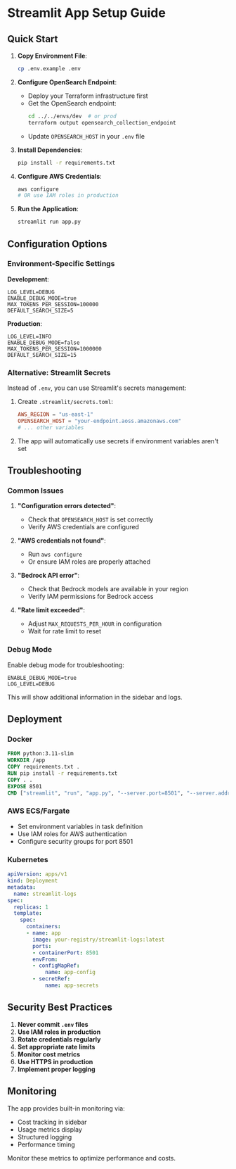 # Streamlit App Setup Guide

## Quick Start

1. **Copy Environment File**:
   ```bash
   cp .env.example .env
   ```

2. **Configure OpenSearch Endpoint**:
   - Deploy your Terraform infrastructure first
   - Get the OpenSearch endpoint:
     ```bash
     cd ../../envs/dev  # or prod
     terraform output opensearch_collection_endpoint
     ```
   - Update `OPENSEARCH_HOST` in your `.env` file

3. **Install Dependencies**:
   ```bash
   pip install -r requirements.txt
   ```

4. **Configure AWS Credentials**:
   ```bash
   aws configure
   # OR use IAM roles in production
   ```

5. **Run the Application**:
   ```bash
   streamlit run app.py
   ```

## Configuration Options

### Environment-Specific Settings

**Development**:
```env
LOG_LEVEL=DEBUG
ENABLE_DEBUG_MODE=true
MAX_TOKENS_PER_SESSION=100000
DEFAULT_SEARCH_SIZE=5
```

**Production**:
```env
LOG_LEVEL=INFO
ENABLE_DEBUG_MODE=false
MAX_TOKENS_PER_SESSION=1000000
DEFAULT_SEARCH_SIZE=15
```

### Alternative: Streamlit Secrets

Instead of `.env`, you can use Streamlit's secrets management:

1. Create `.streamlit/secrets.toml`:
   ```toml
   AWS_REGION = "us-east-1"
   OPENSEARCH_HOST = "your-endpoint.aoss.amazonaws.com"
   # ... other variables
   ```

2. The app will automatically use secrets if environment variables aren't set

## Troubleshooting

### Common Issues

1. **"Configuration errors detected"**:
   - Check that `OPENSEARCH_HOST` is set correctly
   - Verify AWS credentials are configured

2. **"AWS credentials not found"**:
   - Run `aws configure`
   - Or ensure IAM roles are properly attached

3. **"Bedrock API error"**:
   - Check that Bedrock models are available in your region
   - Verify IAM permissions for Bedrock access

4. **"Rate limit exceeded"**:
   - Adjust `MAX_REQUESTS_PER_HOUR` in configuration
   - Wait for rate limit to reset

### Debug Mode

Enable debug mode for troubleshooting:
```env
ENABLE_DEBUG_MODE=true
LOG_LEVEL=DEBUG
```

This will show additional information in the sidebar and logs.

## Deployment

### Docker
```dockerfile
FROM python:3.11-slim
WORKDIR /app
COPY requirements.txt .
RUN pip install -r requirements.txt
COPY . .
EXPOSE 8501
CMD ["streamlit", "run", "app.py", "--server.port=8501", "--server.address=0.0.0.0"]
```

### AWS ECS/Fargate
- Set environment variables in task definition
- Use IAM roles for AWS authentication
- Configure security groups for port 8501

### Kubernetes
```yaml
apiVersion: apps/v1
kind: Deployment
metadata:
  name: streamlit-logs
spec:
  replicas: 1
  template:
    spec:
      containers:
      - name: app
        image: your-registry/streamlit-logs:latest
        ports:
        - containerPort: 8501
        envFrom:
        - configMapRef:
            name: app-config
        - secretRef:
            name: app-secrets
```

## Security Best Practices

1. **Never commit `.env` files**
2. **Use IAM roles in production**
3. **Rotate credentials regularly**
4. **Set appropriate rate limits**
5. **Monitor cost metrics**
6. **Use HTTPS in production**
7. **Implement proper logging**

## Monitoring

The app provides built-in monitoring via:
- Cost tracking in sidebar
- Usage metrics display
- Structured logging
- Performance timing

Monitor these metrics to optimize performance and costs.